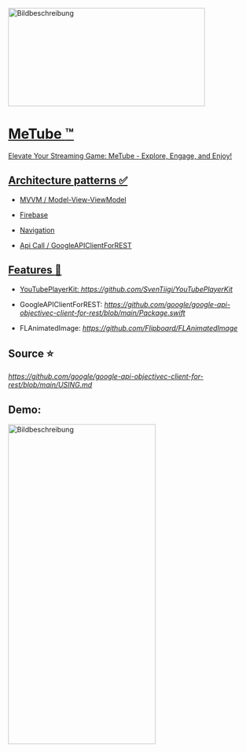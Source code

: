 
<a href="https://freeimage.host/de"><img src="https://iili.io/H4Npwnp.jpg" alt="Bildbeschreibung" width="400" height="200">
# MeTube :tm:

Elevate Your Streaming Game: MeTube - Explore, Engage, and Enjoy!

## Architecture patterns :white_check_mark:

- MVVM / Model-View-ViewModel
* Firebase
+ Navigation
- Api Call / GoogleAPIClientForREST

## Features :rocket:

- YouTubePlayerKit: *https://github.com/SvenTiigi/YouTubePlayerKit*
* GoogleAPIClientForREST: *https://github.com/google/google-api-objectivec-client-for-rest/blob/main/Package.swift*
+ FLAnimatedImage: *https://github.com/Flipboard/FLAnimatedImage*

## Source :star:
*https://github.com/google/google-api-objectivec-client-for-rest/blob/main/USING.md*

## Demo:
<a href="https://freeimage.host/i/Hvlu45u"><img src="https://iili.io/H4OBtUv.png" alt="Bildbeschreibung" width="300" height="650"></a>

